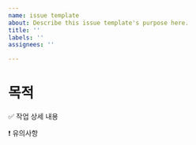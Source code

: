 ```yaml
---
name: issue template
about: Describe this issue template's purpose here.
title: ''
labels: ''
assignees: ''

---
```


# 목적

✅ 작업 상세 내용

❗ 유의사항

